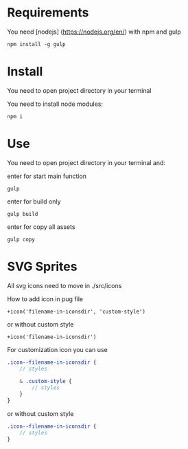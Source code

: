 # Requirements

You need [nodejs] (https://nodejs.org/en/) with npm and gulp
    
    npm install -g gulp

# Install

You need to open project directory in your terminal

You need to install node modules:

    npm i

# Use

You need to open project directory in your terminal and:

enter for start main function

    gulp

enter for build only

    gulp build

enter for copy all assets

    gulp copy

# SVG Sprites

All svg icons need to move in ./src/icons

How to add icon in pug file
```pug
+icon('filename-in-iconsdir', 'custom-style')
```
or without custom style
```pug
+icon('filename-in-iconsdir')
```

For customization icon you can use
```scss
.icon--filename-in-iconsdir {
    // styles
    
    & .custom-style {
        // styles
    }
}
```
or without custom style
```scss
.icon--filename-in-iconsdir {
    // styles
}
```
